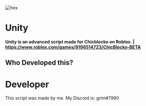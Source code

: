 ![hex](https://user-images.githubusercontent.com/112278719/212500803-2985f7cf-b817-4e5e-909d-e460eca330ed.png)

# Unity

**Unity is an advanced script made for Chicblocko on Roblox. | https://www.roblox.com/games/9196514723/ChicBlocko-BETA**

## Who Developed this?
# Developer
This script was made by me. My Discord is:
grim#7990

